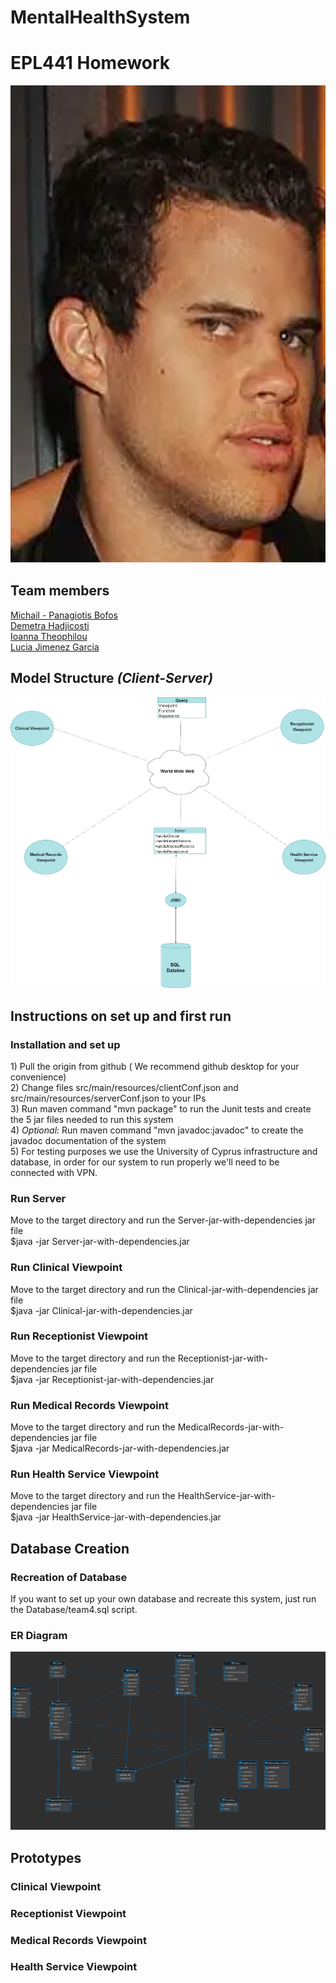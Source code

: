 # MentalHealthSystem

<h1>EPL441 Homework</h1>
<img src="/Images/kris.png">
<h2>Team members</h2>
  <a href="mailto:mbofos01@ucy.ac.cy">Michail - Panagiotis Bofos</a>
  <br>
  <a href="mailto:dhadji02@ucy.ac.cy">Demetra Hadjicosti</a>
  <br>
  <a href="mailto:itheop02@ucy.ac.cy">Ioanna Theophilou</a>
  <br>
  <a href="mailto:ljimen01@ucy.ac.cy">Lucia Jimenez Garcia</a>
  <br>


<h2>Model Structure <i>(Client-Server)</i></h2>

<img src="/Images/Structure/clientServer.drawio.png">

<h2>Instructions on set up and first run</h2>
  <h3>Installation and set up</h3>
  1) Pull the origin from github ( We recommend github desktop for your convenience)
  <br>
  2) Change files src/main/resources/clientConf.json and src/main/resources/serverConf.json to your IPs
  <br>
  3) Run maven command "mvn package" to run the Junit tests and create the 5 jar files needed to run this system
  <br>
  4) <i>Optional:</i> Run maven command "mvn javadoc:javadoc" to create the javadoc documentation of the system
  <br>
  5) For testing purposes we use the University of Cyprus infrastructure and database, in order for our system to run properly we'll need to be connected with VPN.
  <br>

  <h3>Run Server</h3>
  Move to the target directory and run the Server-jar-with-dependencies jar file
  <br>
  $java -jar Server-jar-with-dependencies.jar

  <h3>Run Clinical Viewpoint</h3>
  Move to the target directory and run the Clinical-jar-with-dependencies jar file
  <br>
  $java -jar Clinical-jar-with-dependencies.jar

  <h3>Run Receptionist Viewpoint</h3>
  Move to the target directory and run the Receptionist-jar-with-dependencies jar file
  <br>
  $java -jar Receptionist-jar-with-dependencies.jar

  <h3>Run Medical Records Viewpoint</h3>
  Move to the target directory and run the MedicalRecords-jar-with-dependencies jar file
  <br>
  $java -jar MedicalRecords-jar-with-dependencies.jar

  <h3>Run Health Service Viewpoint</h3>
  Move to the target directory and run the HealthService-jar-with-dependencies jar file
  <br>
  $java -jar HealthService-jar-with-dependencies.jar

<h2>Database Creation</h2>

  <h3>Recreation of Database</h3>
  If you want to set up your own database and recreate this system, just run the Database/team4.sql script.

  <h3>ER Diagram</h3>
  <img src="/Images/Structure/DB.png">

<h2>Prototypes</h2>

  <h3>Clinical Viewpoint</h3>
  <h3>Receptionist Viewpoint</h3>
  <h3>Medical Records Viewpoint</h3>
  <h3>Health Service Viewpoint</h3>